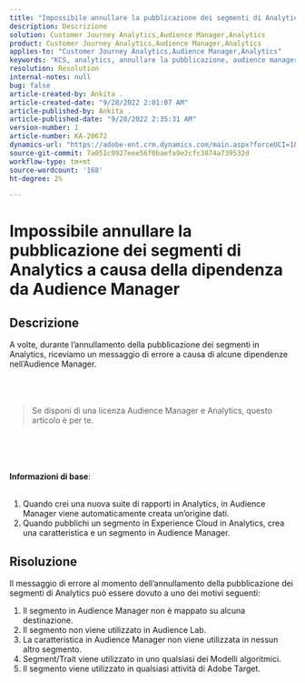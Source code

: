 ```yaml
---
title: "Impossibile annullare la pubblicazione dei segmenti di Analytics a causa della dipendenza da Audience Manager"
description: Descrizione
solution: Customer Journey Analytics,Audience Manager,Analytics
product: Customer Journey Analytics,Audience Manager,Analytics
applies-to: "Customer Journey Analytics,Audience Manager,Analytics"
keywords: "KCS, analytics, annullare la pubblicazione, audience manager, segmenti"
resolution: Resolution
internal-notes: null
bug: false
article-created-by: Ankita .
article-created-date: "9/28/2022 2:01:07 AM"
article-published-by: Ankita .
article-published-date: "9/28/2022 2:35:31 AM"
version-number: 1
article-number: KA-20672
dynamics-url: "https://adobe-ent.crm.dynamics.com/main.aspx?forceUCI=1&pagetype=entityrecord&etn=knowledgearticle&id=1d3e7063-d13e-ed11-9db1-0022480869de"
source-git-commit: 7a051c9927eee56f0baefa9e2cfc3874a739532d
workflow-type: tm+mt
source-wordcount: '168'
ht-degree: 2%

---
```


# Impossibile annullare la pubblicazione dei segmenti di Analytics a causa della dipendenza da Audience Manager

## Descrizione

A volte, durante l’annullamento della pubblicazione dei segmenti in Analytics, riceviamo un messaggio di errore a causa di alcune dipendenze nell’Audience Manager.<br><br> <br><br>

> Se disponi di una licenza Audience Manager e Analytics, questo articolo è per te.

<br><br> <br><br><b>Informazioni di base</b>:<br><br>
1. Quando crei una nuova suite di rapporti in Analytics, in Audience Manager viene automaticamente creata un’origine dati.
2. Quando pubblichi un segmento in Experience Cloud in Analytics, crea una caratteristica e un segmento in Audience Manager.



## Risoluzione


Il messaggio di errore al momento dell’annullamento della pubblicazione dei segmenti di Analytics può essere dovuto a uno dei motivi seguenti:

1. Il segmento in Audience Manager non è mappato su alcuna destinazione.
2. Il segmento non viene utilizzato in Audience Lab.
3. La caratteristica in Audience Manager non viene utilizzata in nessun altro segmento.
4. Segment/Trait viene utilizzato in uno qualsiasi dei Modelli algoritmici.
5. Il segmento viene utilizzato in qualsiasi attività di Adobe Target.

